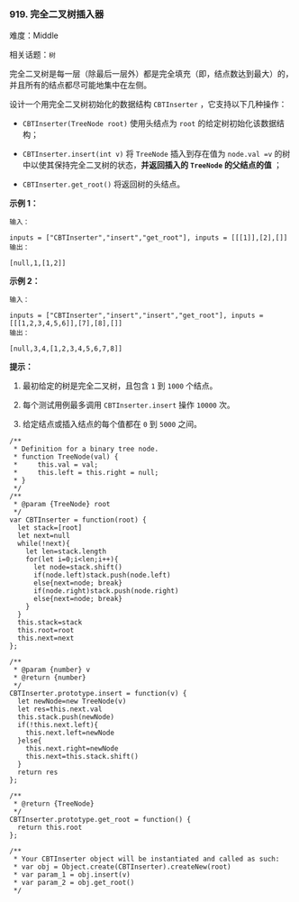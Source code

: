 ### 919. 完全二叉树插入器

难度：Middle

相关话题：`树`

完全二叉树是每一层（除最后一层外）都是完全填充（即，结点数达到最大）的，并且所有的结点都尽可能地集中在左侧。



设计一个用完全二叉树初始化的数据结构 `CBTInserter` ，它支持以下几种操作：




* `CBTInserter(TreeNode root)` 使用头结点为 `root` 的给定树初始化该数据结构；

* `CBTInserter.insert(int v)`  将 `TreeNode` 插入到存在值为 `node.val =v`  的树中以使其保持完全二叉树的状态，**并返回插入的  `TreeNode` 的父结点的值** ；

* `CBTInserter.get_root()`  将返回树的头结点。














**示例 1：** 





```
输入：

inputs = ["CBTInserter","insert","get_root"], inputs = [[[1]],[2],[]]
输出：

[null,1,[1,2]]

```


**示例 2：** 





```
输入：

inputs = ["CBTInserter","insert","insert","get_root"], inputs = [[[1,2,3,4,5,6]],[7],[8],[]]
输出：

[null,3,4,[1,2,3,4,5,6,7,8]]

```






**提示：** 




1. 最初给定的树是完全二叉树，且包含 `1` 到 `1000` 个结点。

2. 每个测试用例最多调用 `CBTInserter.insert`  操作 `10000` 次。

3. 给定结点或插入结点的每个值都在 `0` 到 `5000` 之间。






```
/**
 * Definition for a binary tree node.
 * function TreeNode(val) {
 *     this.val = val;
 *     this.left = this.right = null;
 * }
 */
/**
 * @param {TreeNode} root
 */
var CBTInserter = function(root) {
  let stack=[root]
  let next=null
  while(!next){
    let len=stack.length
    for(let i=0;i<len;i++){
      let node=stack.shift()
      if(node.left)stack.push(node.left)
      else{next=node; break}
      if(node.right)stack.push(node.right)
      else{next=node; break}
    }
  }
  this.stack=stack
  this.root=root
  this.next=next
};

/** 
 * @param {number} v
 * @return {number}
 */
CBTInserter.prototype.insert = function(v) {
  let newNode=new TreeNode(v)
  let res=this.next.val
  this.stack.push(newNode)
  if(!this.next.left){
    this.next.left=newNode
  }else{
    this.next.right=newNode
    this.next=this.stack.shift()
  }
  return res
};

/**
 * @return {TreeNode}
 */
CBTInserter.prototype.get_root = function() {
  return this.root
};

/** 
 * Your CBTInserter object will be instantiated and called as such:
 * var obj = Object.create(CBTInserter).createNew(root)
 * var param_1 = obj.insert(v)
 * var param_2 = obj.get_root()
 */



```

